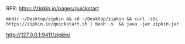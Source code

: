 RFR: https://zipkin.io/pages/quickstart

```shell
mkdir ~/Desktop/zipkin && cd ~/Desktop/zipkin && curl -sSL https://zipkin.io/quickstart.sh | bash -s  && java -jar zipkin.jar

```
http://127.0.0.1:9411/zipkin/
